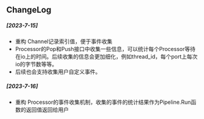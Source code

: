 ## ChangeLog

##### [2023-7-15]
* 重构 Channel记录索引值，便于事件收集
* Processor的Pop和Push接口中收集一些信息，可以统计每个Processor等待在io上的时间。后续收集的信息会更加细化，例如thread_id，每个port上每次io的字节数等等。
* 后续也会支持收集用户自定义事件。

##### [2023-7-16]
* 重构 Processor的事件收集机制，收集的事件的统计结果作为Pipeline.Run函数的返回值返回给用户